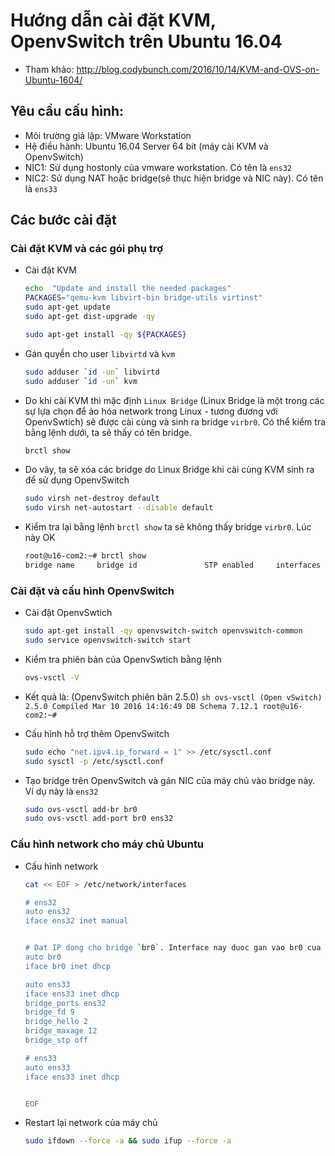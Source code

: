 # Hướng dẫn cài đặt KVM, OpenvSwitch trên Ubuntu 16.04

- Tham khảo: http://blog.codybunch.com/2016/10/14/KVM-and-OVS-on-Ubuntu-1604/

## Yêu cầu cấu hình:
- Môi trường giả lập: VMware Workstation 
- Hệ điều hành: Ubuntu 16.04 Server 64 bit (máy cài KVM và OpenvSwitch)
- NIC1: Sử dụng hostonly của vmware workstation. Có tên là `ens32`
- NIC2: Sử dụng NAT hoặc bridge(sẽ thực hiện bridge và NIC này). Có tên là `ens33`

## Các bước cài đặt
### Cài đặt KVM và các gói phụ trợ

- Cài đặt KVM
	```sh 
	echo  "Update and install the needed packages"
	PACKAGES="qemu-kvm libvirt-bin bridge-utils virtinst"
	sudo apt-get update
	sudo apt-get dist-upgrade -qy

	sudo apt-get install -qy ${PACKAGES}
	```

- Gán quyền cho user `libvirtd` và `kvm`
	```sh
	sudo adduser `id -un` libvirtd
	sudo adduser `id -un` kvm
	```

- Do khi cài KVM thì mặc định `Linux Bridge` (Linux Bridge là một trong các sự lựa chọn để ảo hóa network trong Linux - tương đương với OpenvSwtich) sẽ được cài cùng và sinh ra bridge `virbr0`. Có thể kiểm tra bằng lệnh dưới, ta sẽ thấy có tên bridge.
	```sh
	brctl show
	```

- Do vây, ta sẽ xóa các bridge do Linux Bridge khi cài cùng KVM sinh ra để sử dụng OpenvSwitch
	```sh
	sudo virsh net-destroy default 
	sudo virsh net-autostart --disable default
	```

- Kiểm tra lại bằng lệnh `brctl show` ta sẽ không thấy bridge `virbr0`. Lúc này OK
	```sh
	root@u16-com2:~# brctl show
	bridge name     bridge id               STP enabled     interfaces
	```


### Cài đặt và cấu hình OpenvSwitch

- Cài đặt OpenvSwtich
	```sh
	sudo apt-get install -qy openvswitch-switch openvswitch-common 
	sudo service openvswitch-switch start
	```

- Kiểm tra phiên bản của OpenvSwtich bằng lệnh
	```sh
	ovs-vsctl -V
	```

 - Kết quả là: (OpenvSwitch phiên bản 2.5.0)
	 	```sh
		ovs-vsctl (Open vSwitch) 2.5.0
		Compiled Mar 10 2016 14:16:49
		DB Schema 7.12.1
		root@u16-com2:~#
		```

- Cấu hình hỗ trợ thêm OpenvSwitch
	```sh
	sudo echo "net.ipv4.ip_forward = 1" >> /etc/sysctl.conf
	sudo sysctl -p /etc/sysctl.conf
	```

- Tạo bridge trên OpenvSwitch và gán NIC của máy chủ vào bridge này. Ví dụ này là `ens32`
	```sh
	sudo ovs-vsctl add-br br0
	sudo ovs-vsctl add-port br0 ens32
	```

### Cấu hình network cho máy chủ Ubuntu

- Cấu hình network 

	```sh
	cat << EOF > /etc/network/interfaces

	# ens32
	auto ens32
	iface ens32 inet manual


	# Dat IP dong cho bridge `br0`. Interface nay duoc gan vao br0 cua OpenvSwitch
	auto br0
	iface br0 inet dhcp

	auto ens33
	iface ens33 inet dhcp
	bridge_ports ens32
	bridge_fd 9
	bridge_hello 2
	bridge_maxage 12
	bridge_stp off

	# ens33
	auto ens33
	iface ens33 inet dhcp


	EOF
	```

- Restart lại network của máy chủ

	```sh
	sudo ifdown --force -a && sudo ifup --force -a
	```